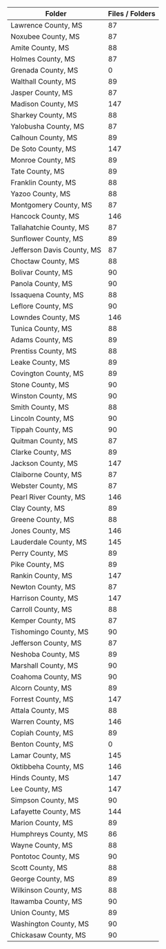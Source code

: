 | Folder                     |   Files / Folders |
|----------------------------|-------------------|
| Lawrence County, MS        |                87 |
| Noxubee County, MS         |                87 |
| Amite County, MS           |                88 |
| Holmes County, MS          |                87 |
| Grenada County, MS         |                 0 |
| Walthall County, MS        |                89 |
| Jasper County, MS          |                87 |
| Madison County, MS         |               147 |
| Sharkey County, MS         |                88 |
| Yalobusha County, MS       |                87 |
| Calhoun County, MS         |                89 |
| De Soto County, MS         |               147 |
| Monroe County, MS          |                89 |
| Tate County, MS            |                89 |
| Franklin County, MS        |                88 |
| Yazoo County, MS           |                88 |
| Montgomery County, MS      |                87 |
| Hancock County, MS         |               146 |
| Tallahatchie County, MS    |                87 |
| Sunflower County, MS       |                89 |
| Jefferson Davis County, MS |                87 |
| Choctaw County, MS         |                88 |
| Bolivar County, MS         |                90 |
| Panola County, MS          |                90 |
| Issaquena County, MS       |                88 |
| Leflore County, MS         |                90 |
| Lowndes County, MS         |               146 |
| Tunica County, MS          |                88 |
| Adams County, MS           |                89 |
| Prentiss County, MS        |                88 |
| Leake County, MS           |                89 |
| Covington County, MS       |                89 |
| Stone County, MS           |                90 |
| Winston County, MS         |                90 |
| Smith County, MS           |                88 |
| Lincoln County, MS         |                90 |
| Tippah County, MS          |                90 |
| Quitman County, MS         |                87 |
| Clarke County, MS          |                89 |
| Jackson County, MS         |               147 |
| Claiborne County, MS       |                87 |
| Webster County, MS         |                87 |
| Pearl River County, MS     |               146 |
| Clay County, MS            |                89 |
| Greene County, MS          |                88 |
| Jones County, MS           |               146 |
| Lauderdale County, MS      |               145 |
| Perry County, MS           |                89 |
| Pike County, MS            |                89 |
| Rankin County, MS          |               147 |
| Newton County, MS          |                87 |
| Harrison County, MS        |               147 |
| Carroll County, MS         |                88 |
| Kemper County, MS          |                87 |
| Tishomingo County, MS      |                90 |
| Jefferson County, MS       |                87 |
| Neshoba County, MS         |                89 |
| Marshall County, MS        |                90 |
| Coahoma County, MS         |                90 |
| Alcorn County, MS          |                89 |
| Forrest County, MS         |               147 |
| Attala County, MS          |                88 |
| Warren County, MS          |               146 |
| Copiah County, MS          |                89 |
| Benton County, MS          |                 0 |
| Lamar County, MS           |               145 |
| Oktibbeha County, MS       |               146 |
| Hinds County, MS           |               147 |
| Lee County, MS             |               147 |
| Simpson County, MS         |                90 |
| Lafayette County, MS       |               144 |
| Marion County, MS          |                89 |
| Humphreys County, MS       |                86 |
| Wayne County, MS           |                88 |
| Pontotoc County, MS        |                90 |
| Scott County, MS           |                88 |
| George County, MS          |                89 |
| Wilkinson County, MS       |                88 |
| Itawamba County, MS        |                90 |
| Union County, MS           |                89 |
| Washington County, MS      |                90 |
| Chickasaw County, MS       |                90 |